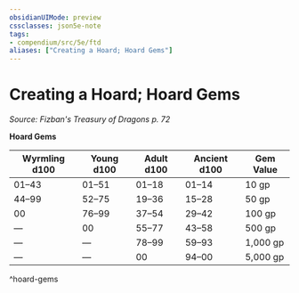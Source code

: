 ```yaml
---
obsidianUIMode: preview
cssclasses: json5e-note
tags:
- compendium/src/5e/ftd
aliases: ["Creating a Hoard; Hoard Gems"]
---
```

# Creating a Hoard; Hoard Gems
*Source: Fizban's Treasury of Dragons p. 72* 

**Hoard Gems**

| Wyrmling d100 | Young d100 | Adult d100 | Ancient d100 | Gem Value |
|---------------|------------|------------|--------------|-----------|
| 01–43 | 01–51 | 01–18 | 01–14 | 10 gp |
| 44–99 | 52–75 | 19–36 | 15–28 | 50 gp |
| 00 | 76–99 | 37–54 | 29–42 | 100 gp |
| — | 00 | 55–77 | 43–58 | 500 gp |
| — | — | 78–99 | 59–93 | 1,000 gp |
| — | — | 00 | 94–00 | 5,000 gp |
^hoard-gems